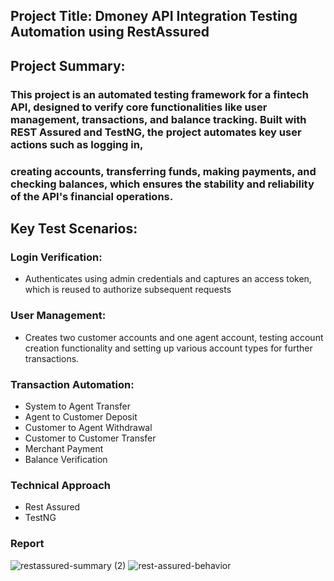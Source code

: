## Project Title: Dmoney API Integration Testing Automation using RestAssured
## Project Summary: 
### This project is an automated testing framework for a fintech API, designed to verify core functionalities like user management, transactions, and balance tracking. Built with REST Assured and TestNG, the project automates key user actions such as logging in, 
### creating accounts, transferring funds, making payments, and checking balances, which ensures the stability and reliability of the API's financial operations.
## Key Test Scenarios: 
### Login Verification:
- Authenticates using admin credentials and captures an access token, which is reused to authorize subsequent requests
### User Management:
- Creates two customer accounts and one agent account, testing account creation functionality and setting up various account types for further transactions.
### Transaction Automation:
- System to Agent Transfer
- Agent to Customer Deposit
- Customer to Agent Withdrawal
- Customer to Customer Transfer
- Merchant Payment
- Balance Verification
### Technical Approach
- Rest Assured
- TestNG
### Report
![restassured-summary (2)](https://github.com/user-attachments/assets/4dad6f2f-6836-4561-864f-3754abfcf663)
![rest-assured-behavior](https://github.com/user-attachments/assets/3b2fd26d-b623-4f7d-a3b5-914c0d9e6084)

